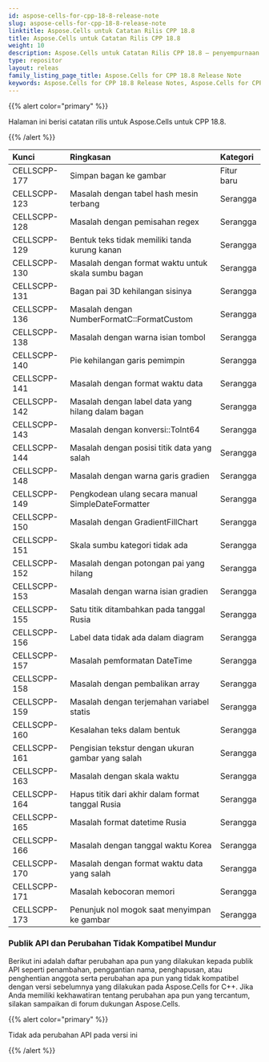 ```yaml
---
id: aspose-cells-for-cpp-18-8-release-note
slug: aspose-cells-for-cpp-18-8-release-note
linktitle: Aspose.Cells untuk Catatan Rilis CPP 18.8
title: Aspose.Cells untuk Catatan Rilis CPP 18.8
weight: 10
description: Aspose.Cells untuk Catatan Rilis CPP 18.8 – penyempurnaan terbaru, fitur baru, dan perbaikan
type: repositor
layout: releas
family_listing_page_title: Aspose.Cells for CPP 18.8 Release Note
keywords: Aspose.Cells for CPP 18.8 Release Notes, Aspose.Cells for CPP 18.8 updates and fixe
---
```

{{% alert color="primary" %}} 

Halaman ini berisi catatan rilis untuk Aspose.Cells untuk CPP 18.8.

{{% /alert %}} 

|**Kunci** |**Ringkasan** |**Kategori** |
| :- | :- | :- |
|CELLSCPP-177 |Simpan bagan ke gambar|Fitur baru|
|CELLSCPP-123 |Masalah dengan tabel hash mesin terbang|Serangga|
|CELLSCPP-128 |Masalah dengan pemisahan regex|Serangga|
|CELLSCPP-129 |Bentuk teks tidak memiliki tanda kurung kanan|Serangga|
|CELLSCPP-130 |Masalah dengan format waktu untuk skala sumbu bagan|Serangga|
|CELLSCPP-131 |Bagan pai 3D kehilangan sisinya|Serangga|
|CELLSCPP-136 |Masalah dengan NumberFormatC::FormatCustom|Serangga|
|CELLSCPP-138 |Masalah dengan warna isian tombol|Serangga|
|CELLSCPP-140 |Pie kehilangan garis pemimpin|Serangga|
|CELLSCPP-141 |Masalah dengan format waktu data|Serangga|
|CELLSCPP-142 |Masalah dengan label data yang hilang dalam bagan|Serangga|
|CELLSCPP-143 |Masalah dengan konversi::ToInt64|Serangga|
|CELLSCPP-144 |Masalah dengan posisi titik data yang salah|Serangga|
|CELLSCPP-148 |Masalah dengan warna garis gradien|Serangga|
|CELLSCPP-149 |Pengkodean ulang secara manual SimpleDateFormatter|Serangga|
|CELLSCPP-150 |Masalah dengan GradientFillChart|Serangga|
|CELLSCPP-151 |Skala sumbu kategori tidak ada|Serangga|
|CELLSCPP-152 |Masalah dengan potongan pai yang hilang|Serangga|
|CELLSCPP-153 |Masalah dengan warna isian gradien|Serangga|
|CELLSCPP-155 |Satu titik ditambahkan pada tanggal Rusia|Serangga|
|CELLSCPP-156 |Label data tidak ada dalam diagram|Serangga|
|CELLSCPP-157 |Masalah pemformatan DateTime|Serangga|
|CELLSCPP-158 |Masalah dengan pembalikan array|Serangga|
|CELLSCPP-159 |Masalah dengan terjemahan variabel statis|Serangga|
|CELLSCPP-160 |Kesalahan teks dalam bentuk|Serangga|
|CELLSCPP-161 |Pengisian tekstur dengan ukuran gambar yang salah|Serangga|
|CELLSCPP-163 |Masalah dengan skala waktu|Serangga|
|CELLSCPP-164 |Hapus titik dari akhir dalam format tanggal Rusia|Serangga|
|CELLSCPP-165 |Masalah format datetime Rusia|Serangga|
|CELLSCPP-166 |Masalah dengan tanggal waktu Korea|Serangga|
|CELLSCPP-170 |Masalah dengan format waktu data yang salah|Serangga|
|CELLSCPP-171 |Masalah kebocoran memori|Serangga|
|CELLSCPP-173 |Penunjuk nol mogok saat menyimpan ke gambar|Serangga|
###  **Publik API dan Perubahan Tidak Kompatibel Mundur**
Berikut ini adalah daftar perubahan apa pun yang dilakukan kepada publik API seperti penambahan, penggantian nama, penghapusan, atau penghentian anggota serta perubahan apa pun yang tidak kompatibel dengan versi sebelumnya yang dilakukan pada Aspose.Cells for C++. Jika Anda memiliki kekhawatiran tentang perubahan apa pun yang tercantum, silakan sampaikan di forum dukungan Aspose.Cells.

{{% alert color="primary" %}} 

Tidak ada perubahan API pada versi ini

{{% /alert %}}
